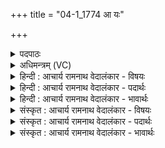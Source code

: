 +++
title = "04-1_1774 आ यः"

+++
<details><summary>पदपाठः</summary>

आ꣢। यः। पु꣡र꣢꣯म्। ना꣡र्मि꣢꣯णीम्। अ꣡दी꣢꣯देत्। अ꣡त्यः꣢꣯। क꣣विः꣢। न꣣भन्यः꣢। न। अ꣡र्वा꣢꣯। सू꣡रः꣢꣯। न। रु꣣रुक्वा꣢न्। श꣣ता꣡त्मा꣢। श꣣त꣢। आ꣣त्मा। १७७४।
</details>

<details><summary>अधिमन्त्रम् (VC)</summary>

- अग्निः
- दीर्घतमा औचथ्यः
- विराडनुष्टुप्
- गान्धारः
</details>

<details><summary>हिन्दी : आचार्य रामनाथ वेदालंकार - विषयः</summary>

प्रथम मन्त्र में यह कहा गया है कि मनुष्य-जन्म को प्राप्त जीवात्मा कैसा हो।
</details>

<details><summary>हिन्दी : आचार्य रामनाथ वेदालंकार - पदार्थः</summary>

पदार्थान्वयभाषाः -  (यः) जो अग्नि अर्थात् नेता जीवात्मा (नार्मिणीम्) हास-विलास युक्त (पुरम्) देह-नगरी को (आ अदीदेत्) तेज से दीप्तिमान् करता है, वह (अत्यः) एक शरीर से दूसरे शरीर में जानेवाला अथवा मोक्ष को प्राप्त करनेवाला (कविः) दूरदर्शी प्रज्ञावाला, (नभन्यः न) आकाशवर्ती वायु के समान (अर्वा) दोषों का हिंसक और (सूरः न) सूर्य के समान (रुरुक्वान्) तेजस्वी तथा (शतात्मा) शरीर से शतायु होवे ॥१॥ यहाँ उपमालङ्कार है ॥१॥
</details>

<details><summary>हिन्दी : आचार्य रामनाथ वेदालंकार - भावार्थः</summary>

भावार्थभाषाः -  जीवात्मा पूर्वजन्म में किये हुए शुभ कर्मों के अनुसार मानव-देह प्राप्त करके बुद्धि के विवेक से कर्त्तव्य कर्मों को करता हुआ वायु के समान सब दोषों को विनष्ट करके सूर्य के समान तेजस्वी होता हुआ उत्कर्ष को प्राप्त करे ॥१॥
</details>

<details><summary>संस्कृत : आचार्य रामनाथ वेदालंकार - विषयः</summary>

अत प्राप्तमनुष्यजन्मा जीवात्मा कीदृशो भवेदित्याह।
</details>

<details><summary>संस्कृत : आचार्य रामनाथ वेदालंकार - पदार्थः</summary>

पदार्थान्वयभाषाः -  (यः) यः अग्निः नेता जीवात्मा (नार्मिणीम्२) हासविलासयुक्ताम् (पुरम्) देहनगरीम् (आ अदीदेत्) तेजसा आदीपयति, सः (अत्यः) देहाद् देहान्तरं गन्ता यद्वा मोक्षं गन्ता। [अथ सातत्यगमने। अतति सततं गच्छतीति अत्यः।] (कविः) क्रान्तप्रज्ञः, (नभन्यः न) नभसि भवो वायुरिव (अर्वा) दोषाणां हिंसकः। [ऋणोति हिनस्ति दोषान् यः स अर्वा। ऋ हिंसायाम्, स्वादिः। औणादिको वनिप् प्रत्ययः।] (सूरः न) आदित्यः इव (रुरुक्वान्) दीप्तः। [रोचतेर्दीप्तिकर्मणो लिटः क्वसुः।] (शतात्मा) शरीरेण शतायुश्च भवेदिति शेषः ॥१॥३ अत्रोपमालङ्कारः ॥१॥
</details>

<details><summary>संस्कृत : आचार्य रामनाथ वेदालंकार - भावार्थः</summary>

भावार्थभाषाः -  जीवात्मा पूर्वकृतशुभकर्मानुसारेण मानवदेहं प्राप्य बुद्धिविवेकेन कर्तव्यकर्माण्याचरन् वायुरिव सर्वान् दोषान् विनाश्य सूर्य इव रोचिष्णुः सन्नुत्कर्षं प्राप्नुयात् ॥१॥
</details>